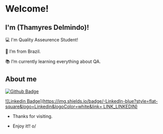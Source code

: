# Welcome!

 

## I'm (Thamyres Delmindo)!

 

:computer: I'm Quality Asseurence Student!

:house_with_garden: I’m from Brazil.

:books: I’m currently learning everything about QA.
 


## About me

[![Github Badge](https://img.shields.io/badge/-Github-000?style=flat-square&logo=Github&logoColor=white&link=LINK_GIT)]([LINK_GIT](https://github.com/ThamyresDelmindo)])

[![Linkedin Badge](https://img.shields.io/badge/-LinkedIn-blue?style=flat-square&logo=Linkedin&logoColor=white&link= LINK_LINKEDIN)]((https://www.linkedin.com/in/thamyres-delmindo/))

- Thanks for visiting.

- Enjoy it!! o/
